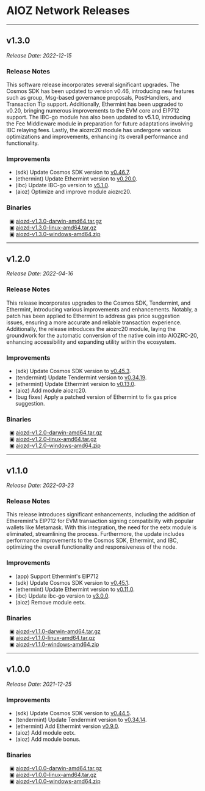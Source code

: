 # AIOZ Network Releases

---

## v1.3.0

_Release Date: 2022-12-15_

### Release Notes

This software release incorporates several significant upgrades. The Cosmos SDK has been updated to version v0.46, introducing new features such as group, Msg-based governance proposals, PostHandlers, and Transaction Tip support. Additionally, Ethermint has been upgraded to v0.20, bringing numerous improvements to the EVM core and EIP712 support. The IBC-go module has also been updated to v5.1.0, introducing the Fee Middleware module in preparation for future adaptations involving IBC relaying fees. Lastly, the aiozrc20 module has undergone various optimizations and improvements, enhancing its overall performance and functionality.

### Improvements

- (sdk) Update Cosmos SDK version to [v0.46.7](https://github.com/cosmos/cosmos-sdk/releases/tag/v0.46.7).
- (ethermint) Update Ethermint version to [v0.20.0](https://github.com/evmos/ethermint/releases/tag/v0.20.0).
- (ibc) Update IBC-go version to [v5.1.0](https://github.com/cosmos/ibc-go/releases/tag/v5.1.0).
- (aioz) Optimize and improve module aiozrc20.

### Binaries

&nbsp;&nbsp;▣ [aiozd-v1.3.0-darwin-amd64.tar.gz](https://archive.aioz.network/aiozd-v1.3.0-darwin-amd64.tar.gz)  
&nbsp;&nbsp;▣ [aiozd-v1.3.0-linux-amd64.tar.gz](https://archive.aioz.network/aiozd-v1.3.0-linux-amd64.tar.gz)  
&nbsp;&nbsp;▣ [aiozd-v1.3.0-windows-amd64.zip](https://archive.aioz.network/aiozd-v1.3.0-windows-amd64.zip)

---

## v1.2.0

_Release Date: 2022-04-16_

### Release Notes

This release incorporates upgrades to the Cosmos SDK, Tendermint, and Ethermint, introducing various improvements and enhancements. Notably, a patch has been applied to Ethermint to address gas price suggestion issues, ensuring a more accurate and reliable transaction experience. Additionally, the release introduces the aiozrc20 module, laying the groundwork for the automatic conversion of the native coin into AIOZRC-20, enhancing accessibility and expanding utility within the ecosystem.

### Improvements

- (sdk) Update Cosmos SDK version to [v0.45.3](https://github.com/AIOZNetwork/cosmos-sdk/releases/tag/v0.45.3-aioz.1).
- (tendermint) Update Tendermint version to [v0.34.19](https://github.com/tendermint/tendermint/releases/tag/v0.34.19).
- (ethermint) Update Ethermint version to [v0.13.0](https://github.com/AIOZNetwork/ethermint/releases/tag/v0.13.0-aioz.1).
- (aioz) Add module aiozrc20.
- (bug fixes) Apply a patched version of Ethermint to fix gas price suggestion.

### Binaries

&nbsp;&nbsp;▣ [aiozd-v1.2.0-darwin-amd64.tar.gz](https://archive.aioz.network/aiozd-v1.2.0-darwin-amd64.tar.gz)  
&nbsp;&nbsp;▣ [aiozd-v1.2.0-linux-amd64.tar.gz](https://archive.aioz.network/aiozd-v1.2.0-linux-amd64.tar.gz)  
&nbsp;&nbsp;▣ [aiozd-v1.2.0-windows-amd64.zip](https://archive.aioz.network/aiozd-v1.2.0-windows-amd64.zip)

---

## v1.1.0

_Release Date: 2022-03-23_

### Release Notes

This release introduces significant enhancements, including the addition of Etheremint's EIP712 for EVM transaction signing compatibility with popular wallets like Metamask. With this integration, the need for the eetx module is eliminated, streamlining the process. Furthermore, the update includes performance improvements to the Cosmos SDK, Ethermint, and IBC, optimizing the overall functionality and responsiveness of the node.

### Improvements

- (app) Support Ethermint's EIP712
- (sdk) Update Cosmos SDK version to [v0.45.1](https://github.com/cosmos/cosmos-sdk/releases/tag/v0.45.1).
- (ethermint) Update Ethermint version to [v0.11.0](https://github.com/tharsis/ethermint/releases/tag/v0.11.0).
- (ibc) Update ibc-go version to [v3.0.0](https://github.com/cosmos/ibc-go/releases/tag/v3.0.0).
- (aioz) Remove module eetx.

### Binaries

&nbsp;&nbsp;▣ [aiozd-v1.1.0-darwin-amd64.tar.gz](https://archive.aioz.network/aiozd-v1.1.0-darwin-amd64.tar.gz)  
&nbsp;&nbsp;▣ [aiozd-v1.1.0-linux-amd64.tar.gz](https://archive.aioz.network/aiozd-v1.1.0-linux-amd64.tar.gz)  
&nbsp;&nbsp;▣ [aiozd-v1.1.0-windows-amd64.zip](https://archive.aioz.network/aiozd-v1.1.0-windows-amd64.zip)

---

## v1.0.0

_Release Date: 2021-12-25_

### Improvements

- (sdk) Update Cosmos SDK version to [v0.44.5](https://github.com/cosmos/cosmos-sdk/releases/tag/v0.44.5).
- (tendermint) Update Tendermint version to [v0.34.14](https://github.com/tendermint/tendermint/releases/tag/v0.34.14).
- (ethermint) Add Ethermint version [v0.9.0](https://github.com/tharsis/ethermint/releases/tag/v0.9.0).
- (aioz) Add module eetx.
- (aioz) Add module bonus.

### Binaries

&nbsp;&nbsp;▣ [aiozd-v1.0.0-darwin-amd64.tar.gz](https://archive.aioz.network/aiozd-v1.0.0-darwin-amd64.tar.gz)  
&nbsp;&nbsp;▣ [aiozd-v1.0.0-linux-amd64.tar.gz](https://archive.aioz.network/aiozd-v1.0.0-linux-amd64.tar.gz)  
&nbsp;&nbsp;▣ [aiozd-v1.0.0-windows-amd64.zip](https://archive.aioz.network/aiozd-v1.0.0-windows-amd64.zip)

